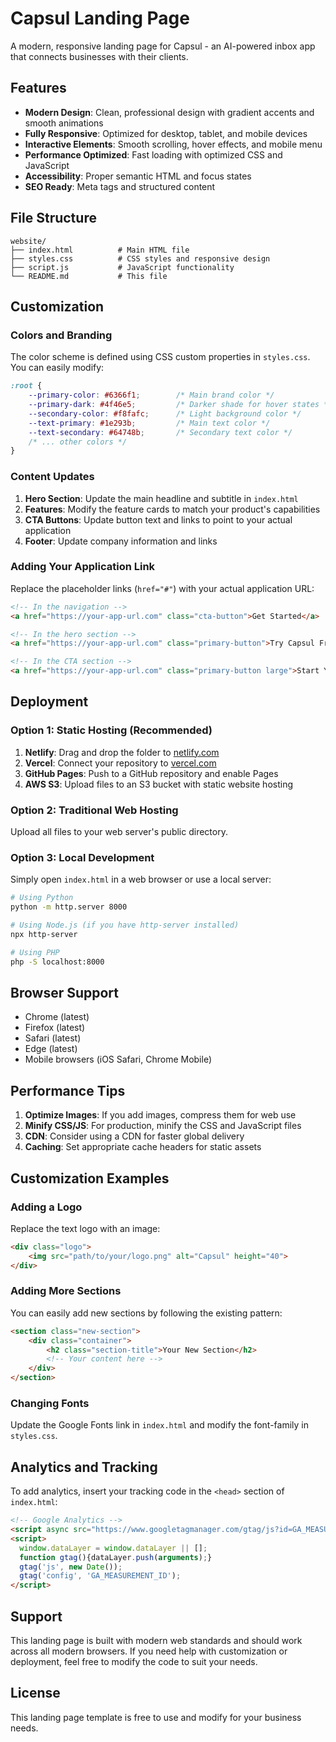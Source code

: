 # Capsul Landing Page

A modern, responsive landing page for Capsul - an AI-powered inbox app that connects businesses with their clients.

## Features

- **Modern Design**: Clean, professional design with gradient accents and smooth animations
- **Fully Responsive**: Optimized for desktop, tablet, and mobile devices
- **Interactive Elements**: Smooth scrolling, hover effects, and mobile menu
- **Performance Optimized**: Fast loading with optimized CSS and JavaScript
- **Accessibility**: Proper semantic HTML and focus states
- **SEO Ready**: Meta tags and structured content

## File Structure

```
website/
├── index.html          # Main HTML file
├── styles.css          # CSS styles and responsive design
├── script.js           # JavaScript functionality
└── README.md           # This file
```

## Customization

### Colors and Branding

The color scheme is defined using CSS custom properties in `styles.css`. You can easily modify:

```css
:root {
    --primary-color: #6366f1;        /* Main brand color */
    --primary-dark: #4f46e5;         /* Darker shade for hover states */
    --secondary-color: #f8fafc;      /* Light background color */
    --text-primary: #1e293b;         /* Main text color */
    --text-secondary: #64748b;       /* Secondary text color */
    /* ... other colors */
}
```

### Content Updates

1. **Hero Section**: Update the main headline and subtitle in `index.html`
2. **Features**: Modify the feature cards to match your product's capabilities
3. **CTA Buttons**: Update button text and links to point to your actual application
4. **Footer**: Update company information and links

### Adding Your Application Link

Replace the placeholder links (`href="#"`) with your actual application URL:

```html
<!-- In the navigation -->
<a href="https://your-app-url.com" class="cta-button">Get Started</a>

<!-- In the hero section -->
<a href="https://your-app-url.com" class="primary-button">Try Capsul Free</a>

<!-- In the CTA section -->
<a href="https://your-app-url.com" class="primary-button large">Start Your Free Trial</a>
```

## Deployment

### Option 1: Static Hosting (Recommended)

1. **Netlify**: Drag and drop the folder to [netlify.com](https://netlify.com)
2. **Vercel**: Connect your repository to [vercel.com](https://vercel.com)
3. **GitHub Pages**: Push to a GitHub repository and enable Pages
4. **AWS S3**: Upload files to an S3 bucket with static website hosting

### Option 2: Traditional Web Hosting

Upload all files to your web server's public directory.

### Option 3: Local Development

Simply open `index.html` in a web browser or use a local server:

```bash
# Using Python
python -m http.server 8000

# Using Node.js (if you have http-server installed)
npx http-server

# Using PHP
php -S localhost:8000
```

## Browser Support

- Chrome (latest)
- Firefox (latest)
- Safari (latest)
- Edge (latest)
- Mobile browsers (iOS Safari, Chrome Mobile)

## Performance Tips

1. **Optimize Images**: If you add images, compress them for web use
2. **Minify CSS/JS**: For production, minify the CSS and JavaScript files
3. **CDN**: Consider using a CDN for faster global delivery
4. **Caching**: Set appropriate cache headers for static assets

## Customization Examples

### Adding a Logo

Replace the text logo with an image:

```html
<div class="logo">
    <img src="path/to/your/logo.png" alt="Capsul" height="40">
</div>
```

### Adding More Sections

You can easily add new sections by following the existing pattern:

```html
<section class="new-section">
    <div class="container">
        <h2 class="section-title">Your New Section</h2>
        <!-- Your content here -->
    </div>
</section>
```

### Changing Fonts

Update the Google Fonts link in `index.html` and modify the font-family in `styles.css`.

## Analytics and Tracking

To add analytics, insert your tracking code in the `<head>` section of `index.html`:

```html
<!-- Google Analytics -->
<script async src="https://www.googletagmanager.com/gtag/js?id=GA_MEASUREMENT_ID"></script>
<script>
  window.dataLayer = window.dataLayer || [];
  function gtag(){dataLayer.push(arguments);}
  gtag('js', new Date());
  gtag('config', 'GA_MEASUREMENT_ID');
</script>
```

## Support

This landing page is built with modern web standards and should work across all modern browsers. If you need help with customization or deployment, feel free to modify the code to suit your needs.

## License

This landing page template is free to use and modify for your business needs. 